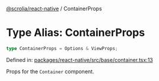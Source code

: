 [@scrolia/react-native](../README.md) / ContainerProps

# Type Alias: ContainerProps

```ts
type ContainerProps = Options & ViewProps;
```

Defined in: [packages/react-native/src/base/container.tsx:13](https://github.com/alpheustangs/scrolia/blob/e478c3598c4b753ead9de3dc691e6078680b80a3/packages/react-native/src/base/container.tsx#L13)

Props for the `Container` component.
